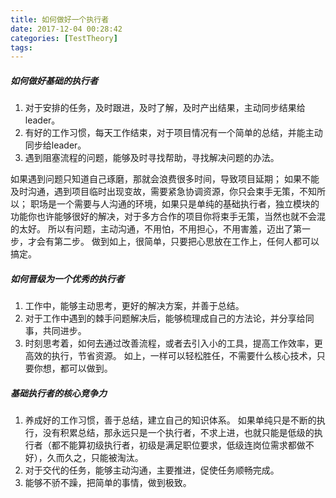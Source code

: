 ```yaml
---
title: 如何做好一个执行者
date: 2017-12-04 00:28:42
categories: [TestTheory]
tags:
---
```


##### 如何做好基础的执行者
1. 对于安排的任务，及时跟进，及时了解，及时产出结果，主动同步结果给leader。
2. 有好的工作习惯，每天工作结束，对于项目情况有一个简单的总结，并能主动同步给leader。
3. 遇到阻塞流程的问题，能够及时寻找帮助，寻找解决问题的办法。

  <!--more-->

  如果遇到问题只知道自己琢磨，那就会浪费很多时间，导致项目延期；
  如果不能及时沟通，遇到项目临时出现变故，需要紧急协调资源，你只会束手无策，不知所以；
  职场是一个需要与人沟通的环境，如果只是单纯的基础执行者，独立模块的功能你也许能够很好的解决，对于多方合作的项目你将束手无策，当然也就不会混的太好。
  所以有问题，主动沟通，不用怕，不用担心，不用害羞，迈出了第一步，才会有第二步。
做到如上，很简单，只要把心思放在工作上，任何人都可以搞定。

##### 如何晋级为一个优秀的执行者
1. 工作中，能够主动思考，更好的解决方案，并善于总结。
2. 对于工作中遇到的棘手问题解决后，能够梳理成自己的方法论，并分享给同事，共同进步。
3. 时刻思考着，如何去通过改善流程，或者去引入小的工具，提高工作效率，更高效的执行，节省资源。
如上，一样可以轻松胜任，不需要什么核心技术，只要你想，都可以做到。

##### 基础执行者的核心竞争力
1. 养成好的工作习惯，善于总结，建立自己的知识体系。
  如果单纯只是不断的执行，没有积累总结，那永远只是一个执行者，不求上进，也就只能是低级的执行者（都不能算初级执行者，初级是满足职位要求，低级连岗位需求都做不好），久而久之，只能被淘汰。
2. 对于交代的任务，能够主动沟通，主要推进，促使任务顺畅完成。
3. 能够不骄不躁，把简单的事情，做到极致。
